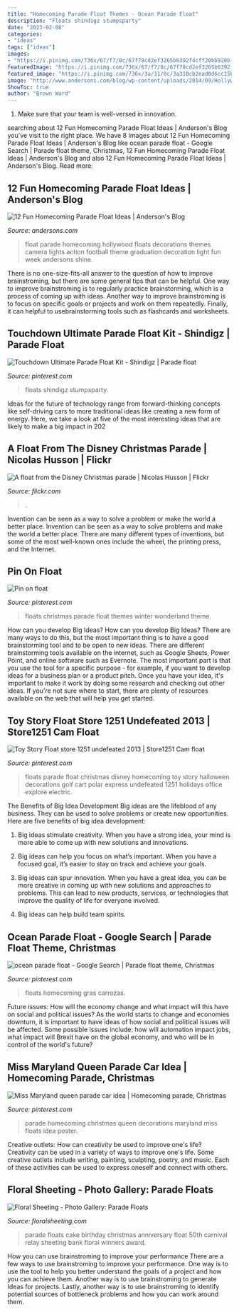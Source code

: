 ```yaml
---
title: "Homecoming Parade Float Themes - Ocean Parade Float"
description: "Floats shindigz stumpsparty"
date: "2023-02-08"
categories:
- "ideas"
tags: ["ideas"]
images:
- "https://i.pinimg.com/736x/67/f7/8c/67f78cd2ef3265b6392f4cff20bb928b--homecoming-parade-homecoming-ideas.jpg"
featuredImage: "https://i.pinimg.com/736x/67/f7/8c/67f78cd2ef3265b6392f4cff20bb928b--homecoming-parade-homecoming-ideas.jpg"
featured_image: "https://i.pinimg.com/736x/3a/31/0c/3a310cb2ead0d6cc15b554e3b3b10e2f--parade-floats-glencoe.jpg"
image: "http://www.andersons.com/blog/wp-content/uploads/2014/09/Hollywood.jpg"
ShowToc: true
author: "Brown Ward"
---
```



1. Make sure that your team is well-versed in innovation.

	

		
searching about 12 Fun Homecoming Parade Float Ideas | Anderson&#039;s Blog you've visit to the right place. We have 8 Images about 12 Fun Homecoming Parade Float Ideas | Anderson&#039;s Blog like ocean parade float - Google Search | Parade float theme, Christmas, 12 Fun Homecoming Parade Float Ideas | Anderson&#039;s Blog and also 12 Fun Homecoming Parade Float Ideas | Anderson&#039;s Blog. Read more:
		
    
## 12 Fun Homecoming Parade Float Ideas | Anderson&#039;s Blog

<img loading=lazy src="http://www.andersons.com/blog/wp-content/uploads/2014/09/Hollywood.jpg" onerror="this.onerror=null;this.src='https://tse4.mm.bing.net/th?id=OIP.fwCRmpjfXXMuS7Q4JFxZ5gHaFm&amp;pid=15.1';" alt="12 Fun Homecoming Parade Float Ideas | Anderson&#039;s Blog">

_Source: andersons.com_

>float parade homecoming hollywood floats decorations themes camera lights action football theme graduation decoration light fun week andersons shine. 

	

There is no one-size-fits-all answer to the question of how to improve brainstroming, but there are some general tips that can be helpful. One way to improve brainstroming is to regularly practice brainstorming, which is a process of coming up with ideas. Another way to improve brainstroming is to focus on specific goals or projects and work on them repeatedly. Finally, it can helpful to usebrainstorming tools such as flashcards and worksheets.

    
## Touchdown Ultimate Parade Float Kit - Shindigz | Parade Float

<img loading=lazy src="https://i.pinimg.com/736x/f8/a2/b1/f8a2b1678ffa67f2c03ac4438f08dfaf.jpg" onerror="this.onerror=null;this.src='https://tse3.mm.bing.net/th?id=OIP.C7sWO6Q5poR1zmGIJZr1VgHaHa&amp;pid=15.1';" alt="Touchdown Ultimate Parade Float Kit - Shindigz | Parade float">

_Source: pinterest.com_

>floats shindigz stumpsparty. 

	

Ideas for the future of technology range from forward-thinking concepts like self-driving cars to more traditional ideas like creating a new form of energy. Here, we take a look at five of the most interesting ideas that are likely to make a big impact in 202
    
## A Float From The Disney Christmas Parade | Nicolas Husson | Flickr

<img loading=lazy src="https://c2.staticflickr.com/8/7150/6687536205_d8092b3e59_b.jpg" onerror="this.onerror=null;this.src='https://tse2.mm.bing.net/th?id=OIP.5SU3rYoYK8mJQYjyDOcGjwHaFj&amp;pid=15.1';" alt="A float from the Disney Christmas parade | Nicolas Husson | Flickr">

_Source: flickr.com_

>. 

	

Invention can be seen as a way to solve a problem or make the world a better place.
Invention can be seen as a way to solve problems and make the world a better place. There are many different types of inventions, but some of the most well-known ones include the wheel, the printing press, and the Internet.

    
## Pin On Float

<img loading=lazy src="https://i.pinimg.com/736x/3a/31/0c/3a310cb2ead0d6cc15b554e3b3b10e2f--parade-floats-glencoe.jpg" onerror="this.onerror=null;this.src='https://tse4.mm.bing.net/th?id=OIP.kridwQGeP-5Ywea6jVDDXwFDDB&amp;pid=15.1';" alt="Pin on float">

_Source: pinterest.com_

>floats christmas parade float themes winter wonderland theme. 

	

How can you develop Big Ideas?
How can you develop Big Ideas? There are many ways to do this, but the most important thing is to have a good brainstorming tool and to be open to new ideas. There are different brainstorming tools available on the internet, such as Google Sheets, Power Point, and online software such as Evernote. The most important part is that you use the tool for a specific purpose - for example, if you want to develop ideas for a business plan or a product pitch. Once you have your idea, it's important to make it work by doing some research and checking out other ideas. If you're not sure where to start, there are plenty of resources available on the web that will help you get started.

    
## Toy Story Float Store 1251 Undefeated 2013 | Store1251 Cam Float

<img loading=lazy src="https://i.pinimg.com/736x/c5/08/8f/c5088f103b6f8d5c806d01449a5cb278--homecoming-floats-disney-homecoming.jpg?b=t" onerror="this.onerror=null;this.src='https://tse2.mm.bing.net/th?id=OIP.m9lQ2BS70FMR1VQUGD50IgHaJ4&amp;pid=15.1';" alt="Toy Story Float store 1251 undefeated 2013 | Store1251 Cam float">

_Source: pinterest.com_

>floats parade float christmas disney homecoming toy story halloween decorations golf cart polar express undefeated 1251 holidays office explore electric. 

	

The Benefits of Big Idea Development
Big ideas are the lifeblood of any business. They can be used to solve problems or create new opportunities. Here are five benefits of big idea development:
1. Big ideas stimulate creativity. When you have a strong idea, your mind is more able to come up with new solutions and innovations.

2. Big ideas can help you focus on what’s important. When you have a focused goal, it’s easier to stay on track and achieve your goals.

3. Big ideas can spur innovation. When you have a great idea, you can be more creative in coming up with new solutions and approaches to problems. This can lead to new products, services, or technologies that improve the quality of life for everyone involved.

4. Big ideas can help build team spirits.

    
## Ocean Parade Float - Google Search | Parade Float Theme, Christmas

<img loading=lazy src="https://i.pinimg.com/736x/bd/16/67/bd166772f969c1bf7a03ccc1e283c7df.jpg" onerror="this.onerror=null;this.src='https://tse2.mm.bing.net/th?id=OIP.5JdRAb7HKIVCetHKrSb2-wHaEK&amp;pid=15.1';" alt="ocean parade float - Google Search | Parade float theme, Christmas">

_Source: pinterest.com_

>floats homecoming gras carrozas. 

	

Future issues: How will the economy change and what impact will this have on social and political issues?
As the world starts to change and economies downturn, it is important to have ideas of how social and political issues will be affected. Some possible issues include: how will automation impact jobs, what impact will Brexit have on the global economy, and who will be in control of the world's future?

    
## Miss Maryland Queen Parade Car Idea | Homecoming Parade, Christmas

<img loading=lazy src="https://i.pinimg.com/736x/67/f7/8c/67f78cd2ef3265b6392f4cff20bb928b--homecoming-parade-homecoming-ideas.jpg" onerror="this.onerror=null;this.src='https://tse2.mm.bing.net/th?id=OIP.z30GFEeZ5DkG1JEtWLphzQHaFj&amp;pid=15.1';" alt="Miss Maryland queen parade car idea | Homecoming parade, Christmas">

_Source: pinterest.com_

>parade homecoming christmas queen decorations maryland miss floats idea poster. 

	

Creative outlets: How can creativity be used to improve one's life?
Creativity can be used in a variety of ways to improve one's life. Some creative outlets include writing, painting, sculpting, poetry, and music. Each of these activities can be used to express oneself and connect with others.

    
## Floral Sheeting - Photo Gallery: Parade Floats

<img loading=lazy src="http://www.floralsheeting.com/images/v2/photo_gallery/parade_floats/new_2012/Leighton_Bank.jpg" onerror="this.onerror=null;this.src='https://tse2.mm.bing.net/th?id=OIP.RCp_CHNQr6NDOpoJgleuYwHaFj&amp;pid=15.1';" alt="Floral Sheeting - Photo Gallery: Parade Floats">

_Source: floralsheeting.com_

>parade floats cake birthday christmas anniversary float 50th carnival relay sheeting bank floral winners award. 

	

How you can use brainstroming to improve your performance
There are a few ways to use brainstroming to improve your performance. One way is to use the tool to help you better understand the goals of a project and how you can achieve them. Another way is to use brainstroming to generate Ideas for projects. Lastly, another way is to use brainstroming to identify potential sources of bottleneck problems and how you can work around them.

